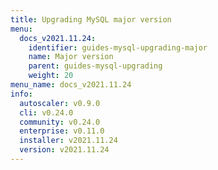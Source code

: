 ```yaml
---
title: Upgrading MySQL major version
menu:
  docs_v2021.11.24:
    identifier: guides-mysql-upgrading-major
    name: Major version
    parent: guides-mysql-upgrading
    weight: 20
menu_name: docs_v2021.11.24
info:
  autoscaler: v0.9.0
  cli: v0.24.0
  community: v0.24.0
  enterprise: v0.11.0
  installer: v2021.11.24
  version: v2021.11.24
---
```


